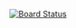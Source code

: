 [![Board Status](https://dev.azure.com/mjagbeke/325de1a0-6ff7-45eb-9e37-44dfe6392dea/5ef709b2-624f-4b4d-849b-2c774ab3d649/_apis/work/boardbadge/c90c23e6-d172-4379-8d2c-7f9642c65388)](https://dev.azure.com/mjagbeke/325de1a0-6ff7-45eb-9e37-44dfe6392dea/_boards/board/t/5ef709b2-624f-4b4d-849b-2c774ab3d649/Microsoft.RequirementCategory)